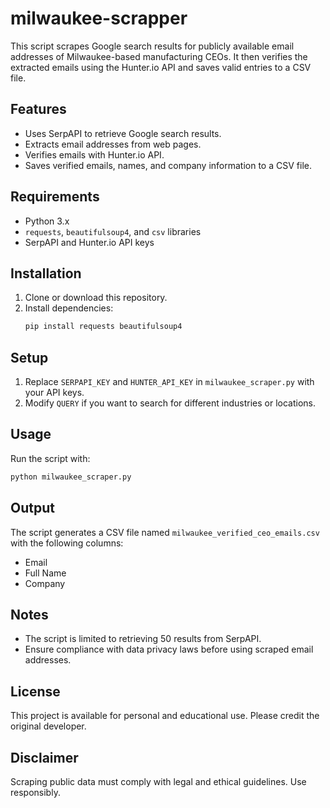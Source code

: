 # milwaukee-scrapper
This script scrapes Google search results for publicly available email addresses of Milwaukee-based manufacturing CEOs. It then verifies the extracted emails using the Hunter.io API and saves valid entries to a CSV file.

## Features
- Uses SerpAPI to retrieve Google search results.
- Extracts email addresses from web pages.
- Verifies emails with Hunter.io API.
- Saves verified emails, names, and company information to a CSV file.

## Requirements
- Python 3.x
- `requests`, `beautifulsoup4`, and `csv` libraries
- SerpAPI and Hunter.io API keys

## Installation
1. Clone or download this repository.
2. Install dependencies:
   ```sh
   pip install requests beautifulsoup4
   ```

## Setup
1. Replace `SERPAPI_KEY` and `HUNTER_API_KEY` in `milwaukee_scraper.py` with your API keys.
2. Modify `QUERY` if you want to search for different industries or locations.

## Usage
Run the script with:
```sh
python milwaukee_scraper.py
```

## Output
The script generates a CSV file named `milwaukee_verified_ceo_emails.csv` with the following columns:
- Email
- Full Name
- Company

## Notes
- The script is limited to retrieving 50 results from SerpAPI.
- Ensure compliance with data privacy laws before using scraped email addresses.

## License
This project is available for personal and educational use. Please credit the original developer.

## Disclaimer
Scraping public data must comply with legal and ethical guidelines. Use responsibly.

